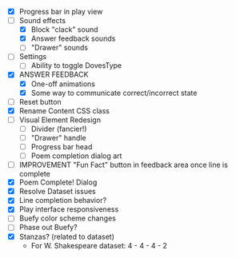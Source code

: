 - [x] Progress bar in play view
- [ ] Sound effects
    - [x] Block "clack" sound
    - [x] Answer feedback sounds
    - [ ] "Drawer" sounds
- [ ] Settings
    - [ ] Ability to toggle DovesType
- [x] ANSWER FEEDBACK
    - [x] One-off animations
    - [x] Some way to communicate correct/incorrect state
- [ ] Reset button
- [x] Rename Content CSS class
- [ ] Visual Element Redesign
    - [ ] Divider (fancier!)
    - [ ] "Drawer" handle
    - [ ] Progress bar head
    - [ ] Poem completion dialog art
- [ ] IMPROVEMENT "Fun Fact" button in feedback area once line is complete
- [x] Poem Complete! Dialog
- [x] Resolve Dataset issues
- [x] Line completion behavior?
- [x] Play interface responsiveness
- [ ] Buefy color scheme changes
- [ ] Phase out Buefy?
- [x] Stanzas? (related to dataset)
    - For W. Shakespeare dataset: 4 - 4 - 4 - 2